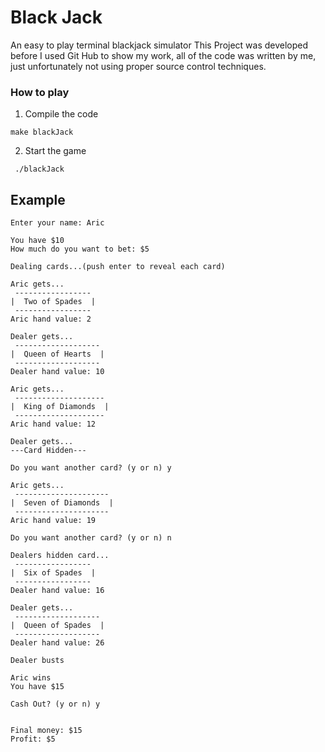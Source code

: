 # Black Jack
An easy to play terminal blackjack simulator
This Project was developed before I used Git Hub to show my work, all of the code was written by me, just unfortunately not using proper source control techniques. 
### How to play
1) Compile the code
 ``` shell
 make blackJack
 ```
 2) Start the game
```shell
 ./blackJack
```
 
 
 ## Example
 ```
 Enter your name: Aric
 
 You have $10
 How much do you want to bet: $5
 
 Dealing cards...(push enter to reveal each card)
 
 Aric gets...
  -----------------
 |  Two of Spades  |
  -----------------
 Aric hand value: 2
 
 Dealer gets...
  -------------------
 |  Queen of Hearts  |
  -------------------
 Dealer hand value: 10
 
 Aric gets...
  --------------------
 |  King of Diamonds  |
  --------------------
 Aric hand value: 12
 
 Dealer gets...
 ---Card Hidden---
 
 Do you want another card? (y or n) y
 
 Aric gets...
  ---------------------
 |  Seven of Diamonds  |
  ---------------------
 Aric hand value: 19
 
 Do you want another card? (y or n) n
 
 Dealers hidden card...
  -----------------
 |  Six of Spades  |
  -----------------
 Dealer hand value: 16
 
 Dealer gets...
  -------------------
 |  Queen of Spades  |
  -------------------
 Dealer hand value: 26
 
 Dealer busts
 
 Aric wins
 You have $15
 
 Cash Out? (y or n) y
 
 
 Final money: $15
 Profit: $5
```
